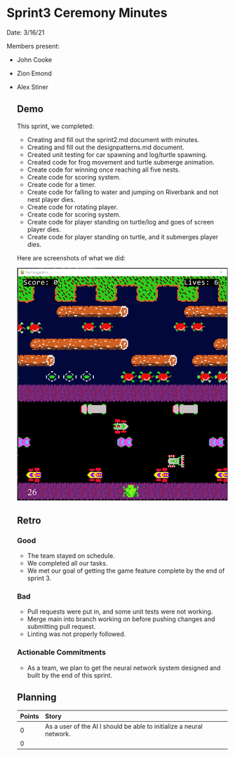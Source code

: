 # Sprint3 Ceremony Minutes
  
Date: 3/16/21

Members present:

* John Cooke
* Zion Emond
* Alex Stiner
  
  ## Demo
  
  This sprint, we completed:
  
  * Creating and fill out the sprint2.md document with minutes. 
  * Creating and fill out the designpatterns.md document. 
  * Created unit testing for car spawning and log/turtle spawning.  
  * Created code for frog movement and turtle submerge animation. 
  * Create code for winning once reaching all five nests. 
  * Create code for scoring system. 
  * Create code for a timer.
  * Create code for falling to water and jumping on Riverbank and not nest player dies.
  * Create code for rotating player.
  * Create code for scoring system. 
  * Create code for player standing on turtle/log and goes of screen player dies. 
  * Create code for player standing on turtle, and it submerges player dies. 
  
  Here are screenshots of what we did:
  
  ![Screenshot](../doc/image/froggerithm_sprint3.png?raw=true "froggerithm_sprint3")
  
  ## Retro
    
  ### Good
  
  * The team stayed on schedule. 
  * We completed all our tasks. 
  * We met our goal of getting the game feature complete by the end of sprint 3. 
   
  ### Bad

  * Pull requests were put in, and some unit tests were not working. 
  * Merge main into branch working on before pushing changes and submitting pull request.
  * Linting was not properly followed. 
    
  ### Actionable Commitments
  
  * As a team, we plan to get the neural network system designed and built by the end of this sprint.  

  ## Planning

  Points | Story
  -------|--------
     0   | As a user of the AI I should be able to initialize a neural network.
     0   | 